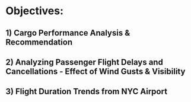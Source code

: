 # Objectives:
## 1) Cargo Performance Analysis & Recommendation
## 2) Analyzing Passenger Flight Delays and Cancellations - Effect of Wind Gusts & Visibility 
## 3) Flight Duration Trends from NYC Airport
